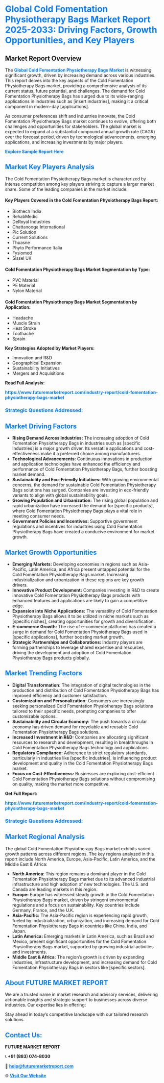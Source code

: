 <h1 style="color: #007BFF;">Global Cold Fomentation Physiotherapy Bags Market Report 2025-2033: Driving Factors, Growth Opportunities, and Key Players</h1>

<section id="overview">
<h2>Market Report Overview</h2>
<p>The <a href="https://www.futuremarketreport.com/industry-report/cold-fomentation-physiotherapy-bags-market" style="color: #007BFF; text-decoration: none;"><strong>Global Cold Fomentation Physiotherapy Bags Market</strong></a> is witnessing significant growth, driven by increasing demand across various industries. This report delves into the key aspects of the Cold Fomentation Physiotherapy Bags market, providing a comprehensive analysis of its current status, future potential, and challenges. The demand for Cold Fomentation Physiotherapy Bags has surged due to its wide-ranging applications in industries such as [insert industries], making it a critical component in modern-day [applications].</p>
<p>As consumer preferences shift and industries innovate, the Cold Fomentation Physiotherapy Bags market continues to evolve, offering both challenges and opportunities for stakeholders. The global market is expected to expand at a substantial compound annual growth rate (CAGR) over the forecast period, driven by technological advancements, emerging applications, and increasing investments by major players.</p>
</section>

<section id="overview">
<p><a href="https://www.futuremarketreport.com/request-sample/reportId=64778" style="color: #007BFF; text-decoration: none;"><strong>Explore Sample Report Here</strong></a></p>
</section>

<section id="key-players">
<h2 style="color: #007BFF;">Market Key Players Analysis</h2>
<p>The Cold Fomentation Physiotherapy Bags market is characterized by intense competition among key players striving to capture a larger market share. Some of the leading companies in the market include:</p>
<h4>Key Players Covered in the Cold Fomentation Physiotherapy Bags Report:</h4>
<ul><li>Biothech India</li><li>RehabMedic</li><li>DeRoyal Industries</li><li>Chattanooga International</li><li>Pic Solution</li><li>Current Solutions</li><li>Thuasne</li><li>Phyto Performance Italia</li><li>Fysiomed</li><li>Sissel UK</li></ul>
<h4>Cold Fomentation Physiotherapy Bags Market Segmentation by Type:</h4>
<ul><li>PVC Material</li><li>PE Material</li><li>Nylon Material</li></ul>

<h4>Cold Fomentation Physiotherapy Bags Market Segmentation by Application:</h4>
<ul><li>Headache</li><li>Muscle Strain</li><li>Heat Stroke</li><li>Toothache</li><li>Sprain</li></ul>
<p><strong>Key Strategies Adopted by Market Players:</strong></p>
<ul>
<li>Innovation and R&D</li>
<li>Geographical Expansion</li>
<li>Sustainability Initiatives</li>
<li>Mergers and Acquisitions</li>
</ul>
</section>

<section>
<p><strong>Read Full Analysis: </strong></p><a href="https://www.futuremarketreport.com/industry-report/cold-fomentation-physiotherapy-bags-market" style="color: #007BFF; text-decoration: none;"><strong>https://www.futuremarketreport.com/industry-report/cold-fomentation-physiotherapy-bags-market</strong></a>
<h3 style="color: #007BFF;">Strategic Questions Addressed:</h3>
</section>

<section id="driving-factors">
<h2 style="color: #007BFF;">Market Driving Factors</h2>
<ul>
<li><strong>Rising Demand Across Industries:</strong> The increasing adoption of Cold Fomentation Physiotherapy Bags in industries such as [specific industries] is a major growth driver. Its versatile applications and cost-effectiveness make it a preferred choice among manufacturers.</li>
<li><strong>Technological Advancements:</strong> Continuous innovations in production and application technologies have enhanced the efficiency and performance of Cold Fomentation Physiotherapy Bags, further boosting market demand.</li>
<li><strong>Sustainability and Eco-Friendly Initiatives:</strong> With growing environmental concerns, the demand for sustainable Cold Fomentation Physiotherapy Bags solutions has surged. Companies are investing in eco-friendly variants to align with global sustainability goals.</li>
<li><strong>Growing Population and Urbanization:</strong> The rising global population and rapid urbanization have increased the demand for [specific products], where Cold Fomentation Physiotherapy Bags plays a vital role in meeting consumer needs.</li>
<li><strong>Government Policies and Incentives:</strong> Supportive government regulations and incentives for industries using Cold Fomentation Physiotherapy Bags have created a conducive environment for market growth.</li>
</ul>
</section>

<section id="growth-opportunities">
<h2 style="color: #007BFF;">Market Growth Opportunities</h2>
<ul>
<li><strong>Emerging Markets:</strong> Developing economies in regions such as Asia-Pacific, Latin America, and Africa present untapped potential for the Cold Fomentation Physiotherapy Bags market. Increasing industrialization and urbanization in these regions are key growth drivers.</li>
<li><strong>Innovative Product Development:</strong> Companies investing in R&D to create innovative Cold Fomentation Physiotherapy Bags products with enhanced features and applications are likely to gain a competitive edge.</li>
<li><strong>Expansion into Niche Applications:</strong> The versatility of Cold Fomentation Physiotherapy Bags allows it to be utilized in niche markets such as [specific niches], creating opportunities for growth and diversification.</li>
<li><strong>E-commerce Growth:</strong> The rise of e-commerce platforms has created a surge in demand for Cold Fomentation Physiotherapy Bags used in [specific applications], further boosting market growth.</li>
<li><strong>Strategic Partnerships and Collaborations:</strong> Industry players are forming partnerships to leverage shared expertise and resources, driving the development and adoption of Cold Fomentation Physiotherapy Bags products globally.</li>
</ul>
</section>

<section id="trending-factors">
<h2 style="color: #007BFF;">Market Trending Factors</h2>
<ul>
<li><strong>Digital Transformation:</strong> The integration of digital technologies in the production and distribution of Cold Fomentation Physiotherapy Bags has improved efficiency and customer satisfaction.</li>
<li><strong>Customization and Personalization:</strong> Consumers are increasingly seeking personalized Cold Fomentation Physiotherapy Bags solutions tailored to their specific needs, prompting companies to offer customizable options.</li>
<li><strong>Sustainability and Circular Economy:</strong> The push towards a circular economy has driven demand for recyclable and reusable Cold Fomentation Physiotherapy Bags solutions.</li>
<li><strong>Increased Investment in R&D:</strong> Companies are allocating significant resources to research and development, resulting in breakthroughs in Cold Fomentation Physiotherapy Bags technology and applications.</li>
<li><strong>Regulatory Compliance:</strong> Adherence to strict regulatory standards, particularly in industries like [specific industries], is influencing product development and quality in the Cold Fomentation Physiotherapy Bags market.</li>
<li><strong>Focus on Cost-Effectiveness:</strong> Businesses are exploring cost-efficient Cold Fomentation Physiotherapy Bags solutions without compromising on quality, making the market more competitive.</li>
</ul>
</section>

<section>
<p><strong>Get Full Report: </strong></p><a href="https://www.futuremarketreport.com/industry-report/cold-fomentation-physiotherapy-bags-market" style="color: #007BFF; text-decoration: none;"><strong>https://www.futuremarketreport.com/industry-report/cold-fomentation-physiotherapy-bags-market</strong></a>
<h3 style="color: #007BFF;">Strategic Questions Addressed:</h3>
</section>


<section id="regional-analysis">
<h2 style="color: #007BFF;">Market Regional Analysis</h2>
<p>The global Cold Fomentation Physiotherapy Bags market exhibits varied growth patterns across different regions. The key regions analyzed in this report include North America, Europe, Asia-Pacific, Latin America, and the Middle East & Africa:</p>
<ul>
<li><strong>North America:</strong> This region remains a dominant player in the Cold Fomentation Physiotherapy Bags market due to its advanced industrial infrastructure and high adoption of new technologies. The U.S. and Canada are leading markets in this region.</li>
<li><strong>Europe:</strong> Europe has witnessed steady growth in the Cold Fomentation Physiotherapy Bags market, driven by stringent environmental regulations and a focus on sustainability. Key countries include Germany, France, and the U.K.</li>
<li><strong>Asia-Pacific:</strong> The Asia-Pacific region is experiencing rapid growth, fueled by industrialization, urbanization, and increasing demand for Cold Fomentation Physiotherapy Bags in countries like China, India, and Japan.</li>
<li><strong>Latin America:</strong> Emerging markets in Latin America, such as Brazil and Mexico, present significant opportunities for the Cold Fomentation Physiotherapy Bags market, supported by growing industrial activities and investments.</li>
<li><strong>Middle East & Africa:</strong> The region’s growth is driven by expanding industries, infrastructure development, and increasing demand for Cold Fomentation Physiotherapy Bags in sectors like [specific sectors].</li>
</ul>
</section>

<footer>
<h2 style="color: #007BFF;">About FUTURE MARKET REPORT</h2>
<p>We are a trusted name in market research and advisory services, delivering actionable insights and strategic support to businesses across diverse industries. Our expertise lies in offering:</p>

<p>Stay ahead in today’s competitive landscape with our tailored research solutions.</p>

<h2 style="color: #007BFF;">Contact Us:</h2>
<p><strong>FUTURE MARKET REPORT</strong></p>
<p>📞 <strong>+91 (883) 074-8030</strong></p>
<p>📧 <strong><a href="mailto:help@futuremarketreport.com" style="color: #007BFF;">help@futuremarketreport.com</a></strong></p>
<p>🌐 <strong><a href="https://www.futuremarketreport.com/" style="color: #007BFF;">Visit Our Website</a></strong></p>
</footer>